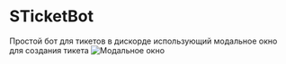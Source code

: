 # STicketBot
Простой бот для тикетов в дискорде использующий модальное окно для создания тикета
![Модальное окно](https://turbovadim.ru/github/message.png "Орк")
